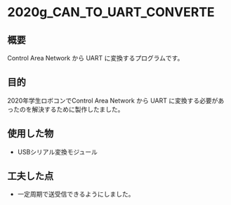 # 2020g_CAN_TO_UART_CONVERTE

## 概要

Control Area Network から UART に変換するプログラムです。

## 目的

2020年学生ロボコンでControl Area Network から UART に変換する必要があったのを解決するために製作したました。

## 使用した物

- USBシリアル変換モジュール

## 工夫した点

- 一定周期で送受信できるようにしました。
